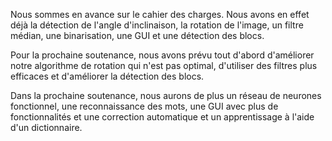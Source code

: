 Nous sommes en avance sur le cahier des charges. Nous avons en effet déjà la
détection de l'angle d'inclinaison, la rotation de l'image, un filtre médian,
une binarisation, une GUI et une détection des blocs.

Pour la prochaine soutenance, nous avons prévu tout d'abord d'améliorer notre
algorithme de rotation qui n'est pas optimal, d'utiliser des filtres plus
efficaces et d'améliorer la détection des blocs.

Dans la prochaine soutenance, nous aurons de plus un réseau de neurones
fonctionnel, une reconnaissance des mots, une GUI avec plus de fonctionnalités
et une correction automatique et un apprentissage à l'aide d'un dictionnaire.
